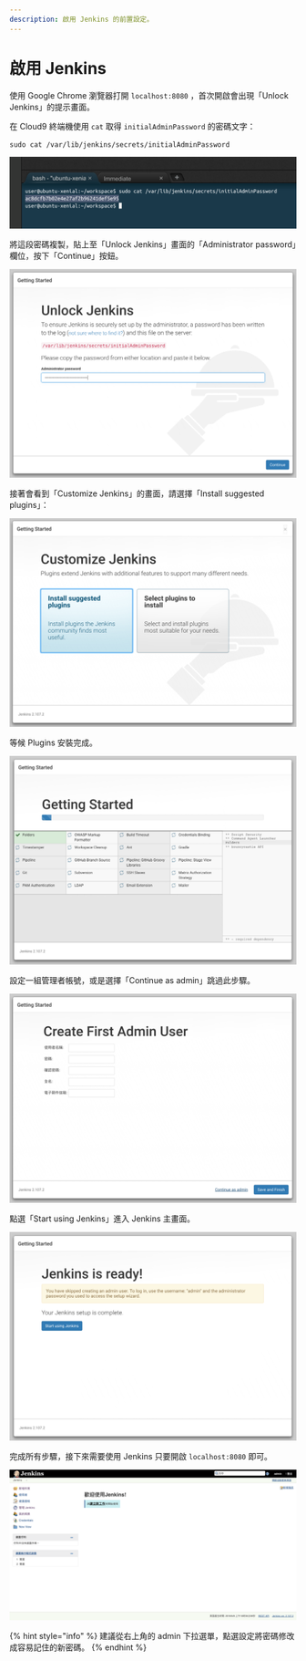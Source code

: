 ```yaml
---
description: 啟用 Jenkins 的前置設定。
---
```


# 啟用 Jenkins

使用 Google Chrome 瀏覽器打開 `localhost:8080` ，首次開啟會出現「Unlock Jenkins」的提示畫面。

在 Cloud9 終端機使用 `cat` 取得 `initialAdminPassword` 的密碼文字：

```text
sudo cat /var/lib/jenkins/secrets/initialAdminPassword
```

![](.gitbook/assets/image%20%289%29.png)

將這段密碼複製，貼上至「Unlock Jenkins」畫面的「Administrator password」欄位，按下「Continue」按鈕。

![](.gitbook/assets/image%20%2826%29.png)

接著會看到「Customize Jenkins」的畫面，請選擇「Install suggested plugins」：

![](.gitbook/assets/image%20%2836%29.png)

等候 Plugins 安裝完成。

![](.gitbook/assets/image%20%2815%29.png)

設定一組管理者帳號，或是選擇「Continue as admin」跳過此步驟。

![](.gitbook/assets/image%20%2811%29.png)

點選「Start using Jenkins」進入 Jenkins 主畫面。

![](.gitbook/assets/image%20%2856%29.png)

完成所有步驟，接下來需要使用 Jenkins 只要開啟 `localhost:8080` 即可。

![](.gitbook/assets/image%20%2812%29.png)

{% hint style="info" %}
建議從右上角的 admin 下拉選單，點選設定將密碼修改成容易記住的新密碼。
{% endhint %}



